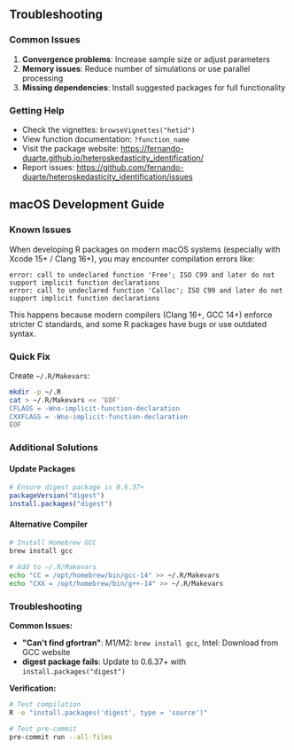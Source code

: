 ## Troubleshooting

### Common Issues

1. **Convergence problems**: Increase sample size or adjust parameters
2. **Memory issues**: Reduce number of simulations or use parallel processing
3. **Missing dependencies**: Install suggested packages for full functionality

### Getting Help

- Check the vignettes: `browseVignettes("hetid")`
- View function documentation: `?function_name`
- Visit the package website: https://fernando-duarte.github.io/heteroskedasticity_identification/
- Report issues: https://github.com/fernando-duarte/heteroskedasticity_identification/issues

## macOS Development Guide

### Known Issues

When developing R packages on modern macOS systems (especially with Xcode 15+ / Clang 16+), you may encounter compilation errors like:

```
error: call to undeclared function 'Free'; ISO C99 and later do not support implicit function declarations
error: call to undeclared function 'Calloc'; ISO C99 and later do not support implicit function declarations
```

This happens because modern compilers (Clang 16+, GCC 14+) enforce stricter C standards, and some R packages have bugs or use outdated syntax.

### Quick Fix

Create `~/.R/Makevars`:
```bash
mkdir -p ~/.R
cat > ~/.R/Makevars << 'EOF'
CFLAGS = -Wno-implicit-function-declaration
CXXFLAGS = -Wno-implicit-function-declaration
EOF
```
### Additional Solutions

#### Update Packages
```r
# Ensure digest package is 0.6.37+
packageVersion("digest")
install.packages("digest")
```

#### Alternative Compiler
```bash
# Install Homebrew GCC
brew install gcc

# Add to ~/.R/Makevars
echo "CC = /opt/homebrew/bin/gcc-14" >> ~/.R/Makevars
echo "CXX = /opt/homebrew/bin/g++-14" >> ~/.R/Makevars
```

### Troubleshooting

**Common Issues:**
- **"Can't find gfortran"**: M1/M2: `brew install gcc`, Intel: Download from GCC website
- **digest package fails**: Update to 0.6.37+ with `install.packages("digest")`

**Verification:**
```bash
# Test compilation
R -e "install.packages('digest', type = 'source')"

# Test pre-commit
pre-commit run --all-files
```
